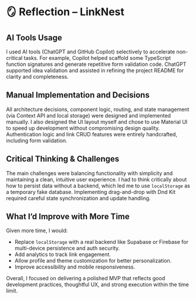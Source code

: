 # 🪞 Reflection – LinkNest

## AI Tools Usage

I used AI tools (ChatGPT and GitHub Copilot) selectively to accelerate non-critical tasks. For example, Copilot helped scaffold some TypeScript function signatures and generate repetitive form validation code. ChatGPT supported idea validation and assisted in refining the project README for clarity and completeness.

## Manual Implementation and Decisions

All architecture decisions, component logic, routing, and state management (via Context API and local storage) were designed and implemented manually. I also designed the UI layout myself and chose to use Material UI to speed up development without compromising design quality. Authentication logic and link CRUD features were entirely handcrafted, including form validation.

## Critical Thinking & Challenges

The main challenges were balancing functionality with simplicity and maintaining a clean, intuitive user experience. I had to think critically about how to persist data without a backend, which led me to use `localStorage` as a temporary fake database. Implementing drag-and-drop with Dnd Kit required careful state synchronization and update handling.

## What I’d Improve with More Time

Given more time, I would:

- Replace `localStorage` with a real backend like Supabase or Firebase for multi-device persistence and auth security.
- Add analytics to track link engagement.
- Allow profile and theme customization for better personalization.
- Improve accessibility and mobile responsiveness.

Overall, I focused on delivering a polished MVP that reflects good development practices, thoughtful UX, and strong execution within the time limit.

